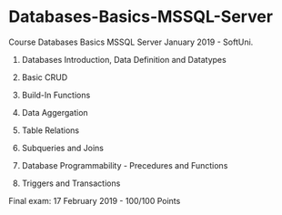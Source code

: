 # Databases-Basics-MSSQL-Server
Course Databases Basics MSSQL Server  January 2019 - SoftUni. 

1. Databases Introduction, Data Definition and Datatypes

2. Basic CRUD

3. Build-In Functions

4. Data Aggergation

5. Table Relations

6. Subqueries and Joins

7. Database Programmability - Precedures and Functions

8. Triggers and Transactions

Final exam: 17 February 2019 - 100/100 Points
